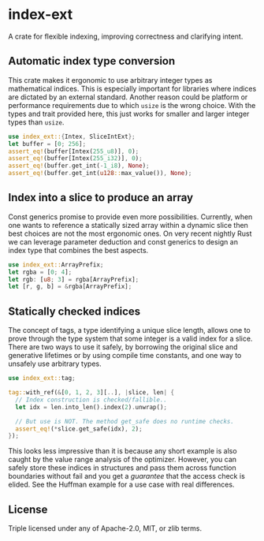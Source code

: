 # index-ext

A crate for flexible indexing, improving correctness and clarifying intent.

## Automatic index type conversion

This crate makes it ergonomic to use arbitrary integer types as mathematical
indices. This is especially important for libraries where indices are dictated
by an external standard. Another reason could be platform or performance
requirements due to which `usize` is the wrong choice. With the types and trait
provided here, this just works for smaller and larger integer types than
`usize`.

```rust
use index_ext::{Intex, SliceIntExt};
let buffer = [0; 256];
assert_eq!(buffer[Intex(255_u8)], 0);
assert_eq!(buffer[Intex(255_i32)], 0);
assert_eq!(buffer.get_int(-1_i8), None);
assert_eq!(buffer.get_int(u128::max_value()), None);
```

## Index into a slice to produce an array

Const generics promise to provide even more possibilities. Currently, when one
wants to reference a statically sized array within a dynamic slice then best
choices are not the most ergonomic ones. On very recent nightly Rust we can
leverage parameter deduction and const generics to design an index type that
combines the best aspects.

```rust
use index_ext::ArrayPrefix;
let rgba = [0; 4];
let rgb: [u8; 3] = rgba[ArrayPrefix];
let [r, g, b] = &rgba[ArrayPrefix];
```

## Statically checked indices

The concept of tags, a type identifying a unique slice length, allows one to
prove through the type system that some integer is a valid index for a slice.
There are two ways to use it safely, by borrowing the original slice and
generative lifetimes or by using compile time constants, and one way to
unsafely use arbitrary types.

```rust
use index_ext::tag;

tag::with_ref(&[0, 1, 2, 3][..], |slice, len| {
  // Index construction is checked/fallible..
  let idx = len.into_len().index(2).unwrap();

  // But use is NOT. The method get_safe does no runtime checks.
  assert_eq!(*slice.get_safe(idx), 2);
});
```

This looks less impressive than it is because any short example is also caught
by the value range analysis of the optimizer. However, you can safely store
these indices in structures and pass them across function boundaries without
fail and you get a _guarantee_ that the access check is elided. See the Huffman
example for a use case with real differences.

## License

Triple licensed under any of Apache-2.0, MIT, or zlib terms.
